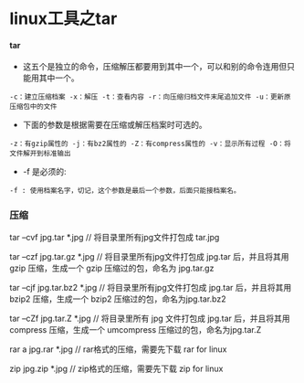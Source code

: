 # linux工具之tar

#### tar

* 这五个是独立的命令，压缩解压都要用到其中一个，可以和别的命令连用但只能用其中一个。

`-c：建立压缩档案 -x：解压 -t：查看内容 -r：向压缩归档文件末尾追加文件 -u：更新原压缩包中的文件`
* 下面的参数是根据需要在压缩或解压档案时可选的。

`-z：有gzip属性的 -j：有bz2属性的 -Z：有compress属性的 -v：显示所有过程 -O：将文件解开到标准输出`
* -f 是必须的:

`-f : 使用档案名字，切记，这个参数是最后一个参数，后面只能接档案名。`
### 压缩

tar –cvf jpg.tar *.jpg // 将目录里所有jpg文件打包成 tar.jpg

tar –czf jpg.tar.gz *.jpg // 将目录里所有jpg文件打包成 jpg.tar 后，并且将其用 gzip 压缩，生成一个 gzip 压缩过的包，命名为 jpg.tar.gz

tar –cjf jpg.tar.bz2 *.jpg // 将目录里所有jpg文件打包成 jpg.tar 后，并且将其用 bzip2 压缩，生成一个 bzip2 压缩过的包，命名为jpg.tar.bz2

tar –cZf jpg.tar.Z *.jpg // 将目录里所有 jpg 文件打包成 jpg.tar 后，并且将其用 compress 压缩，生成一个 umcompress 压缩过的包，命名为jpg.tar.Z

rar a jpg.rar *.jpg // rar格式的压缩，需要先下载 rar for linux

zip jpg.zip *.jpg // zip格式的压缩，需要先下载 zip for linux
